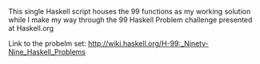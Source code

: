 This single Haskell script houses the 99 functions as my working solution while I make my way through the 99 Haskell Problem challenge presented at Haskell.org

Link to the probelm set: http://wiki.haskell.org/H-99:_Ninety-Nine_Haskell_Problems
